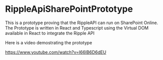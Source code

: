 # RippleApiSharePointPrototype

This is a prototype proving that the RippleAPI can run on SharePoint Online.
The Prototype is written in React and Typescript using the Virtual DOM available in React to integrate the Ripple API

Here is a video demostrating the prototype

https://www.youtube.com/watch?v=I66IB6D6dEU
